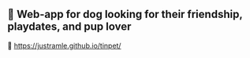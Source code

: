 ## 🐶 Web-app for dog looking for their friendship, playdates, and pup lover
🌸 https://justramle.github.io/tinpet/
